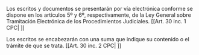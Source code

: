 Los escritos y documentos se presentarán por vía electrónica conforme se dispone en los artículos 5º y 6º, respectivamente, de la Ley General sobre Tramitación Electrónica de los Procedimientos Judiciales. [[Art. 30 inc. 1 CPC| ]]

Los escritos se encabezarán con una suma que indique su contenido o el trámite de que se trata. [[Art. 30 inc. 2 CPC| ]]